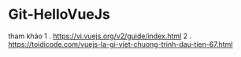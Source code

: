 # Git-HelloVueJs
tham khảo 
 1 . https://vi.vuejs.org/v2/guide/index.html
 2 . https://toidicode.com/vuejs-la-gi-viet-chuong-trinh-dau-tien-67.html
